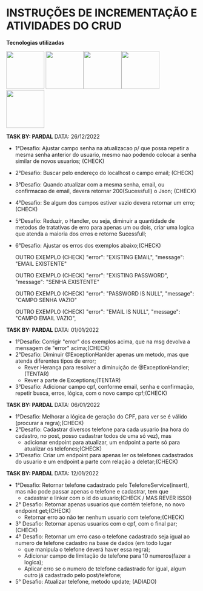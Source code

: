 # INSTRUÇÕES DE INCREMENTAÇÃO E ATIVIDADES DO CRUD


**Tecnologias utilizadas**

<img src="https://cdn.jsdelivr.net/gh/devicons/devicon/icons/java/java-original-wordmark.svg" width="100px" /> <img src="https://cdn.jsdelivr.net/gh/devicons/devicon/icons/spring/spring-original-wordmark.svg" width="100px" /><img src="https://cdn.jsdelivr.net/gh/devicons/devicon/icons/postgresql/postgresql-original-wordmark.svg" width="100px" /><img src="https://cdn.jsdelivr.net/gh/devicons/devicon/icons/git/git-original.svg" width="100px" /> <img src="https://cdn.jsdelivr.net/gh/devicons/devicon/icons/intellij/intellij-original-wordmark.svg" width="100px" /> 

**TASK BY: PARDAL**
DATA: 26/12/2022
* 1°Desafio: Ajustar campo senha na atualizacao p/ que possa repetir a mesma senha anterior do usuario, mesmo nao podendo colocar a senha similar de novos usuarios; (CHECK)
* 2°Desafio: Buscar pelo endereço do localhost o campo email; (CHECK)
* 3°Desafio: Quando atualizar com a mesma senha, email, ou confirmacao de email, devera retornar 200(Sucessfull) o Json; (CHECK)
* 4°Desafio: Se algum dos campos estiver vazio devera retornar um erro; (CHECK)
* 5°Desafio: Reduzir, o Handler, ou seja, diminuir a quantidade de metodos de tratativas de erro para apenas um ou dois, criar uma logica que atenda a maioria dos erros e retorne Sucessfull;
* 6°Desafio: Ajustar os erros dos exemplos abaixo;(CHECK)

    OUTRO EXEMPLO (CHECK)
    "error": "EXISTING EMAIL",
    "message": "EMAIL EXISTENTE" 

    OUTRO EXEMPLO (CHECK)
    "error": "EXISTING PASSWORD",
    "message": "SENHA EXISTENTE"

    OUTRO EXEMPLO (CHECK)
    "error": "PASSWORD IS NULL",
    "message": "CAMPO SENHA VAZIO"

    OUTRO EXEMPLO (CHECK)
    "error": "EMAIL IS NULL",
    "message": "CAMPO EMAIL VAZIO",

**TASK BY: PARDAL**
DATA: 01/01/2022

* 1°Desafio: Corrigir "error" dos exemplos acima, que na msg devolva a mensagem de "error" acima;(CHECK)
* 2°Desafio: Diminuir @ExceptionHanlder apenas um metodo, mas que atenda diferentes tipos de error;
  * Rever Herança para resolver a diminuição de @ExceptionHandler;(TENTAR)
  * Rever a parte de Exceptions;(TENTAR)
* 3°Desafio: Adicionar campo cpf, conforme email, senha e confirmação, repetir busca, erros, lógica, com o novo campo cpf;(CHECK)

**TASK BY: PARDAL**
DATA: 06/01/2022

* 1°Desafio: Melhorar a lógica de geração do CPF, para ver se é válido (procurar a regra);(CHECK)
* 2°Desafio: Cadastrar diversos telefone para cada usuario (na hora do cadastro, no post, posso cadastrar todos de uma só vez), mas 
  * adicionar endpoint para atualizar, um endpoint a parte só para atualizar os telefones;(CHECK)
* 3°Desafio: Criar um endpoint para apenas ler os telefones cadastrados do usuario e um endpoint a parte com relação a deletar;(CHECK)

**TASK BY: PARDAL**
DATA: 12/01/2022

* 1°Desafio: Retornar telefone cadastrado pelo TelefoneService(insert), mas não pode passar apenas o telefone e cadastrar, tem que 
  * cadastrar e linkar com o id do usuario;(CHECK / MAS REVER ISSO)
* 2° Desafio: Retornar apenas usuarios que contém telefone, no novo endpoint get;(CHECK)
  * Retornar erro ao não ter nenhum usuario com telefone;(CHECK)
* 3° Desafio: Retornar apenas usuarios com o cpf, com o final par;(CHECK)
* 4° Desafio: Retornar um erro caso o telefone cadastrado seja igual ao numero de telefone cadastro na base de dados (em todo lugar
  * que manipula o telefone deverá haver essa regra); 
  * Adicionar campo de limitação de telefone para 10 numeros(fazer a logica);
  * Aplicar erro se o numero de telefone cadastrado for igual, algum outro já cadastrado pelo post/telefone;
* 5° Desafio: Atualizar telefone, metodo update; (ADIADO)